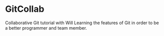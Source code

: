 # GitCollab
Collaborative Git tutorial with Will
Learning the features of Git in order to be a better programmer and team member.
